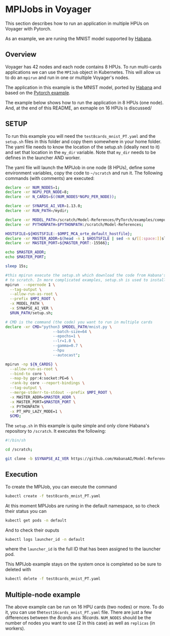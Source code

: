 # MPIJobs in Voyager
This section describes how to run an application in multiple HPUs on Voyager with Pytorch.

As an example, we are runing the MNIST model supported by [Habana](https://github.com/HabanaAI/Model-References/tree/1.13.0/PyTorch/examples/computer_vision/hello_world).

## Overview

Voyager has 42 nodes and each node contains 8 HPUs. To run multi-cards applications we can use the `MPIJob` object in Kubernetes. This will allow us to do an `mpirun` and run in one or multiple Voyager's nodes.

The application in this example is the MNIST model, ported by [Habana](https://github.com/HabanaAI/Model-References/tree/1.13.0/PyTorch/examples/computer_vision/hello_world) and based on the [Pytorch example](https://github.com/pytorch/examples/tree/master/mnist).

The example below shows how to run the application in 8 HPUs (one node). And, at the end of this README, an exmaple on 16 HPUs is discussed/

## SETUP


To run this example you will need the `test8cards_mnist_PT.yaml` and the `setup.sh` files in this folder and copy them somewhere in your home folder. The yaml file needs to know the location of the setup.sh (ideally next to it) and set that location in the `my_dir` variable. Note that `my_dir` needs to be defines in the launcher AND worker.

The yaml file will launch the MPIJob in one node (8 HPUs), define some environment variables, copy the code to `~/scratch` and run it. The following commands (with comments) are executed:
```bash
declare -xr NUM_NODES=1;
declare -xr NGPU_PER_NODE=8;
declare -xr N_CARDS=$((NUM_NODES*NGPU_PER_NODE));

declare -xr SYNAPSE_AI_VER=1.13.0;
declare -xr RUN_PATH=/mydir;

declare -xr MODEL_PATH=/scratch/Model-References/PyTorch/examples/computer_vision/hello_world   ;
declare -xr PYTHONPATH=$PYTHONPATH:/scratch/Model-References;

HOSTSFILE=${HOSTSFILE:-$OMPI_MCA_orte_default_hostfile};
declare -xr MASTER_ADDR=$(head -n 1 $HOSTSFILE | sed -n s/[[:space:]]slots.*//p);
declare -xr MASTER_PORT=${MASTER_PORT:-15566};

echo $MASTER_ADDR;
echo $MASTER_PORT;

sleep 15s;

#this mpirun execute the setup.sh which download the code from Habana's repository
# to scratch. In more complicated examples, setup.sh is used to install libraries or other dependecies
mpirun  --npernode 1 \
  --tag-output \
  --allow-run-as-root \
  --prefix $MPI_ROOT \
  -x MODEL_PATH \
  -x SYNAPSE_AI_VER \
  $RUN_PATH/setup.sh;

# CMD is the command (the code) you want to run in multiple cards
declare -xr CMD="python3 $MODEL_PATH/mnist.py \
                     --batch-size=64 \
                     --epochs=1 \
                     --lr=1.0 \
                     --gamma=0.7 \
                     --hpu
                     --autocast";

mpirun -np ${N_CARDS} \
  --allow-run-as-root \
  --bind-to core \
  --map-by ppr:4:socket:PE=6 \
  -rank-by core --report-bindings \
  --tag-output \
  --merge-stderr-to-stdout --prefix $MPI_ROOT \
  -x MASTER_ADDR=$MASTER_ADDR \
  -x MASTER_PORT=$MASTER_PORT \
  -x PYTHONPATH \
  -x PT_HPU_LAZY_MODE=1 \
  $CMD;
```
The `setup.sh` in this example is quite simple and only clone Habana's repository to `/scratch`. It executes the following:
```bash
#!/bin/sh

cd /scratch;

git clone -b $SYNAPSE_AI_VER https://github.com/HabanaAI/Model-References;
```

## Execution
To create the MPIJob, you can execute the command
```bash
kubectl create -f test8cards_mnist_PT.yaml 
```

At this moment MPIJobs are runing in the default namespace, so to check their status you can
```bash
kubectl get pods -n default
```

And to check their ouputs
```bash
kubectl logs launcher_id -n default
```
where the `launcher_id` is the full ID that has been assigned to the launcher pod.

This MPIJob example stays on the system once is completed so be sure to deleted with
```bash
kubectl delete -f test8cards_mnist_PT.yaml
```

## Multiple-node example
The above example can be run on 16 HPU cards (two nodes) or more. To do it, you can use the`test16cards_mnist_PT.yaml` file. 
There are just a few differences between the *8cards* ans *16cards*. `NUM_NODES` should be the number of nodes you want to use (2 in this case) as well as `replicas` (in workers). 
